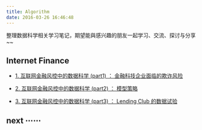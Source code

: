 ```yaml
---
title: Algorithm
date: 2016-03-26 16:46:48
---
```


整理数据科学相关学习笔记，期望能與感兴趣的朋友一起学习、交流、探讨与分享~~

## Internet Finance

- [1. 互联网金融风控中的数据科学 (part1) ： 金融科技企业面临的欺诈⻛险][if1]

- [2. 互联网金融风控中的数据科学 (part2) ： 模型策略][if2]

- [3. 互联网金融风控中的数据科学 (part3) ： Lending Club 的数据试验][if3]


[if3]: /2018/04/23/data-science-internet-finance-3/
[if2]: /2018/04/21/data-science-internet-finance-2/
[if1]: /2018/04/20/data-science-internet-finance-1/

## next ⋯⋯